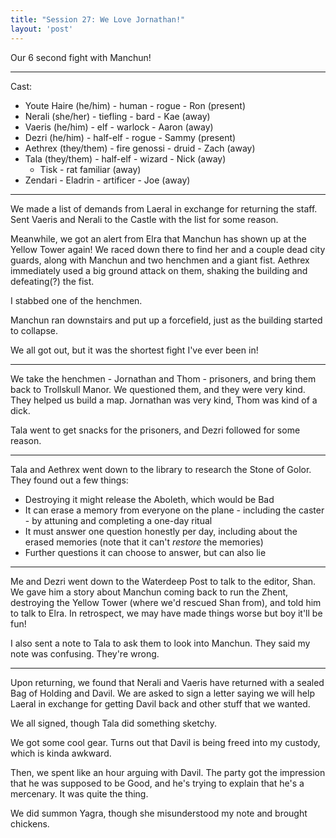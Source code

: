 ```yaml
---
title: "Session 27: We Love Jornathan!"
layout: 'post'
---
```


Our 6 second fight with Manchun!

---

Cast:

* Youte Haire (he/him) - human - rogue - Ron (present)
* Nerali (she/her) - tiefling - bard - Kae (away)
* Vaeris (he/him) - elf - warlock - Aaron (away)
* Dezri (he/him) - half-elf - rogue - Sammy (present)
* Aethrex (they/them) - fire genossi - druid - Zach (away)
* Tala (they/them) - half-elf - wizard - Nick (away)
    * Tisk - rat familiar (away)
* Zendari - Eladrin - artificer - Joe (away)

---

We made a list of demands from Laeral in exchange for returning the staff. Sent Vaeris and Nerali to the Castle with the list for some reason.

Meanwhile, we got an alert from Elra that Manchun has shown up at the Yellow Tower again! We raced down there to find her and a couple dead city guards, along with Manchun and two henchmen and a giant fist. Aethrex immediately used a big ground attack on them, shaking the building and defeating(?) the fist.

I stabbed one of the henchmen.

Manchun ran downstairs and put up a forcefield, just as the building started to collapse.

We all got out, but it was the shortest fight I've ever been in!

---

We take the henchmen - Jornathan and Thom - prisoners, and bring them back to Trollskull Manor. We questioned them, and they were very kind. They helped us build a map. Jornathan was very kind, Thom was kind of a dick.

Tala went to get snacks for the prisoners, and Dezri followed for some reason.

---

Tala and Aethrex went down to the library to research the Stone of Golor. They found out a few things:

* Destroying it might release the Aboleth, which would be Bad
* It can erase a memory from everyone on the plane - including the caster - by attuning and completing a one-day ritual
* It must answer one question honestly per day, including about the erased memories (note that it can't *restore* the memories)
* Further questions it can choose to answer, but can also lie

---

Me and Dezri went down to the Waterdeep Post to talk to the editor, Shan. We gave him a story about Manchun coming back to run the Zhent, destroying the Yellow Tower (where we'd rescued Shan from), and told him to talk to Elra. In retrospect, we may have made things worse but boy it'll be fun!

I also sent a note to Tala to ask them to look into Manchun. They said my note was confusing. They're wrong.

---

Upon returning, we found that Nerali and Vaeris have returned with a sealed Bag of Holding and Davil. We are asked to sign a letter saying we will help Laeral in exchange for getting Davil back and other stuff that we wanted.

We all signed, though Tala did something sketchy.

We got some cool gear. Turns out that Davil is being freed into my custody, which is kinda awkward.

Then, we spent like an hour arguing with Davil. The party got the impression that he was supposed to be Good, and he's trying to explain that he's a mercenary. It was quite the thing.

We did summon Yagra, though she misunderstood my note and brought chickens.
